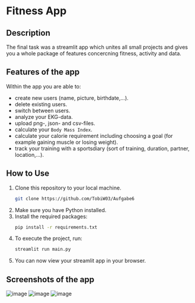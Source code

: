 # Fitness App
## Description
The final task was a streamlit app which unites all small projects and gives you a whole package of features concercning fitness, activity and data.
## Features of the app
Within the app you are able to:
- create new users (name, picture, birthdate,...).
- delete existing users.
- switch between users.
- analyze your EKG-data.
- upload png-, json- and csv-files.
- calculate your `Body Mass Index`.
- calculate your calorie requirement including choosing a goal (for example gaining muscle or losing weight).
- track your training with a sportsdiary (sort of training, duration, partner, location,...).
## How to Use
1. Clone this repository to your local machine.
    ```bash
    git clone https://github.com/TobiW03/Aufgabe6
    ```
2. Make sure you have Python installed.
3. Install the required packages:
    ```bash
    pip install -r requirements.txt
    ```
4. To execute the project, run:
     ```bash
    streamlit run main.py
    ```
5. You can now view your streamlit app in your browser.
## Screenshots of the app
![image](https://github.com/TobiW03/Aufgabe6/assets/163830822/8899b67b-c0f6-415f-9ce1-50d65f2caf6c)
![image](https://github.com/TobiW03/Aufgabe6/assets/163830822/30360969-f488-40dc-9f45-15f9d8af9e17)
![image](https://github.com/TobiW03/Aufgabe6/assets/163830822/2b55f70b-29f1-410e-9d7d-bb9316c6bd77)






